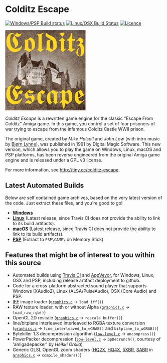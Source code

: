 Colditz Escape
==============

[![Windows/PSP Build status](https://ci.appveyor.com/api/projects/status/sjm9b9rqjlh1pbqa?svg=true)](https://ci.appveyor.com/project/aperture-software/colditz-escape)
[![Linux/OSX Build Status](https://travis-ci.org/aperture-software/colditz-escape.svg?branch=master)](https://travis-ci.org/aperture-software/colditz-escape)
[![Licence](https://img.shields.io/badge/license-GPLv3-blue.svg)](https://www.gnu.org/licenses/gpl-3.0.en.html)

![Colditz Escape Logo](docs/pics/icon-256.png)

_Colditz Escape_ is a rewritten game engine for the classic "Escape From Colditz" Amiga game.
In this game, you control a set of four prisoners of war trying to escape from the infamous Colditz Castle WWII prison.

The original game, created by _Mike Halsall_ and _John Law_ (with intro music by [Bjørn Lynne](http://www.lynnemusic.com/)),
was published in 1991 by Digital Magic Software.
This new version, which allows you to play the game on Windows, Linux, macOS and PSP platforms, has been reverse engineered from the
original Amiga game engine and is released under a GPL v3 license.

For more information, see http://tiny.cc/colditz-escape.

Latest Automated Builds
-----------------------

Below are self contained game archives, based on the very latest version of the code. Just extract these files, and you're good to go!

* [__Windows__](https://ci.appveyor.com/api/projects/aperture-software/colditz-escape/artifacts/Colditz_Escape_Windows.7z?job=Environment%3A%20WINDOWS%3DRelease "Colditz Escape (Windows).7z")
* [__Linux__](https://github.com/aperture-software/colditz-escape/releases/download/v1.2/Colditz_Escape_Linux.7z) (Latest release, since Travis CI does not provide the ability to link to its build artifacts).
* [__macOS__](https://github.com/aperture-software/colditz-escape/releases/download/v1.2/Colditz_Escape_OSX.7z) (Latest release, since Travis CI does not provide the ability to link to its build artifacts).
* [__PSP__](https://ci.appveyor.com/api/projects/aperture-software/colditz-escape/artifacts/Colditz_Escape_PSP.7z?job=Environment%3A%20PSP%3DRelease "Colditz Escape (PSP).7z") (Extract to `PSP\GAME\` on Memory Stick)

Features that might be of interest to you within this source
------------------------------------------------------------

* Automated builds using [Travis CI](.travis.yml) and [AppVeyor](appveyor.yml), for Windows, Linux, OSX and PSP, including release artifact deployment to github.
* Code for a cross-platform abstracted sound player that supports Windows (XAudio2), Linux (ALSA/PulseAudio), OSX (Core Audio) and PSP.
* [IFF](http://en.wikipedia.org/wiki/Interchange_File_Format) image loader ([`graphics.c`](graphics.c) &rarr; `load_iff()`)
* RAW texture loader, with or without Alpha ([`graphics.c`](graphics.c) &rarr; `load_raw_rgb()`)
* OpenGL 2D rescale ([`graphics.c`](graphics.c) &rarr; `rescale_buffer()`)
* line/bitplane interleaved interleaved to RGBA texture conversion ([`graphics.c`](graphics.c) &rarr; `line_interleaved_to_wGRAB()` and `bitplane_to_wGRAB()`)
* Bytekiller 1.3 decompression algorithm ([`low-level.c`](low-level.c) &rarr; `uncompress()`)
* PowerPacker decompression ([`low-level.c`](low-level.c)  &rarr; `ppDecrunch()`, courtesy of 'amigadepacker' by _Heikki Orsila_)
* Generic GLSL OpenGL zoom shaders ([HQ2X](Colditz%20Escape/SHADERS/HQ2X.GLSL), [HQ4X](Colditz%20Escape/SHADERS/HQ4X.GLSL),
  [5XBR](Colditz%20Escape/SHADERS/5XBR.GLSL), [SABR](Colditz%20Escape/SHADERS/SABR.GLSL) in [`graphics.c`](graphics.c) &rarr; `compile_shaders()`)
